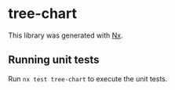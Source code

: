# tree-chart

This library was generated with [Nx](https://nx.dev).

## Running unit tests

Run `nx test tree-chart` to execute the unit tests.
